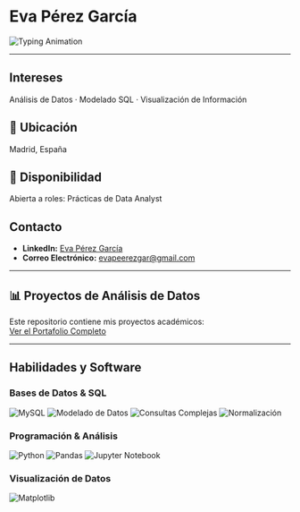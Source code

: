 # Eva Pérez García

<img src="https://readme-typing-svg.demolab.com?font=Fira+Code&size=24&duration=3000&pause=1000&color=3776AB&width=600&lines=%C2%A1Bienvenido+a+mi+GitHub!" alt="Typing Animation" />

---

## Intereses
Análisis de Datos · Modelado SQL · Visualización de Información 

## 📍 Ubicación
Madrid, España

## 💼 Disponibilidad
Abierta a roles: Prácticas de Data Analyst 

## Contacto
- **LinkedIn:** [Eva Pérez García](https://www.linkedin.com/in/eva-pérez-garcía)  
- **Correo Electrónico:** evapeerezgar@gmail.com

---

## 📊 Proyectos de Análisis de Datos
Este repositorio contiene mis proyectos académicos:  
[Ver el Portafolio Completo](https://github.com/EvaPerezGarcia/Proyectos-Analisis-de-Datos)

---

## Habilidades y Software

### Bases de Datos & SQL
![MySQL](https://img.shields.io/badge/-MySQL-4479A1?logo=mysql&logoColor=white)
![Modelado de Datos](https://img.shields.io/badge/-Modelado_de_Datos-6f42c1?logo=database&logoColor=white)
![Consultas Complejas](https://img.shields.io/badge/-Consultas_Complejas-ff69b4?logo=postgresql&logoColor=white)
![Normalización](https://img.shields.io/badge/-Normalizaci%C3%B3n-228B22?logo=postgresql&logoColor=white)

### Programación & Análisis
![Python](https://img.shields.io/badge/-Python-3776AB?logo=python&logoColor=white)
![Pandas](https://img.shields.io/badge/-Pandas-150458?logo=pandas&logoColor=white)
![Jupyter Notebook](https://img.shields.io/badge/-Jupyter_Notebook-F37626?logo=jupyter&logoColor=white)

### Visualización de Datos
![Matplotlib](https://img.shields.io/badge/-Matplotlib-11557C?logo=python&logoColor=white)

